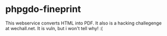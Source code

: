 # phpgdo-fineprint
This webservice converts HTML into PDF. It also is a hacking challegenge at wechall.net. It is vuln, but i won't tell why! :(
